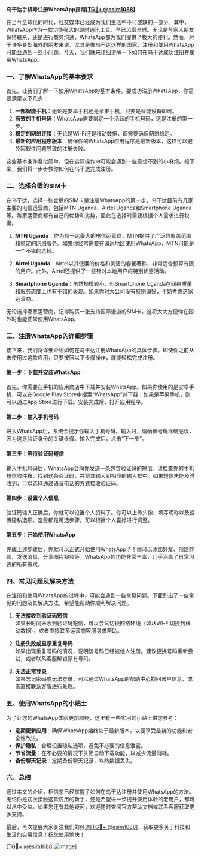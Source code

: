 **乌干达手机号注册WhatsApp指南[[TG💪+ @esim1088](https://t.me/s/esim1088)]**

在当今全球化的时代，社交媒体已经成为我们生活中不可或缺的一部分。其中，WhatsApp作为一款功能强大的即时通讯工具，早已风靡全球。无论是与家人朋友保持联系，还是进行商务沟通，WhatsApp都为我们提供了极大的便利。然而，对于许多身处海外的朋友来说，尤其是像乌干达这样的国家，注册和使用WhatsApp可能会遇到一些小问题。今天，我们就来详细讲解一下如何在乌干达成功注册并使用WhatsApp。

### 一、了解WhatsApp的基本要求

首先，让我们了解一下使用WhatsApp的基本条件。要成功注册WhatsApp，你需要满足以下几点：

1. **一部智能手机**：无论是安卓手机还是苹果手机，只要是智能设备即可。
2. **有效的手机号码**：WhatsApp需要绑定一个活跃的手机号码，这是注册的第一步。
3. **稳定的网络连接**：无论是Wi-Fi还是移动数据，都需要确保网络稳定。
4. **最新的应用程序版本**：确保你的WhatsApp应用程序是最新版本，这样可以避免因软件问题导致的注册失败。

这些基本条件看似简单，但在实际操作中可能会遇到一些意想不到的小麻烦。接下来，我们将一步步教你如何在乌干达完成注册。

### 二、选择合适的SIM卡

在乌干达，选择一张合适的SIM卡是注册WhatsApp的第一步。乌干达目前有几家主要的电信运营商，包括MTN Uganda、Airtel Uganda和Smartphone Uganda等。每家运营商都有自己的优势和劣势，因此在选择时需要根据个人需求进行权衡。

1. **MTN Uganda**：作为乌干达最大的电信运营商，MTN提供了广泛的覆盖范围和稳定的网络服务。如果你经常需要在偏远地区使用WhatsApp，MTN可能是一个不错的选择。
   
2. **Airtel Uganda**：Airtel以其低廉的价格和灵活的套餐著称，非常适合预算有限的用户。此外，Airtel还提供了一些针对本地用户的特别优惠活动。

3. **Smartphone Uganda**：虽然规模较小，但Smartphone Uganda在网络质量和服务态度上也有不错的表现。如果你对大公司没有特别偏好，不妨考虑这家运营商。

无论选择哪家运营商，记得购买一张支持国际漫游的SIM卡，这将大大方便你在国外时也能正常使用WhatsApp。

### 三、注册WhatsApp的详细步骤

接下来，我们将详细介绍如何在乌干达注册WhatsApp的具体步骤。即使你之前从未使用过这款应用，只要按照以下步骤操作，就能轻松完成注册。

#### 第一步：下载并安装WhatsApp

首先，你需要在手机的应用商店中下载并安装WhatsApp。如果你使用的是安卓手机，可以在Google Play Store中搜索“WhatsApp”并下载；如果是苹果手机，则可以通过App Store进行下载。安装完成后，打开应用程序。

#### 第二步：输入手机号码

进入WhatsApp后，系统会提示你输入手机号码。输入时，请确保号码准确无误，因为这是验证身份的关键步骤。输入完成后，点击“下一步”。

#### 第三步：等待验证码短信

输入手机号码后，WhatsApp会向你发送一条包含验证码的短信。请检查你的手机短信收件箱，找到这条验证码，并将其输入到相应的输入框中。如果短信未能及时收到，可以选择通过语音电话的方式接收验证码。

#### 第四步：设置个人信息

验证码输入正确后，你就可以设置个人资料了。你可以上传头像、填写昵称以及设置隐私选项。这些都是可选步骤，可以根据个人喜好进行调整。

#### 第五步：开始使用WhatsApp

完成上述步骤后，你就可以正式开始使用WhatsApp了！你可以添加好友、创建群聊、发送消息、分享图片视频等。WhatsApp的功能非常丰富，几乎涵盖了日常沟通的所有需求。

### 四、常见问题及解决方法

在注册和使用WhatsApp的过程中，可能会遇到一些常见问题。下面列出了一些常见的问题及其解决方法，希望能帮助你顺利解决问题。

1. **无法接收到验证码短信**  
   如果长时间未收到验证码短信，可以尝试切换网络环境（如从Wi-Fi切换到移动数据），或者直接联系运营商客服寻求帮助。

2. **注册失败或显示重复号码**  
   如果出现重复号码的情况，说明该号码已经被他人注册。建议更换号码重新尝试，或者联系客服解锁原有号码。

3. **无法正常登录**  
   如果忘记密码或无法登录，可以通过WhatsApp的帮助中心找回账户信息，或者直接联系客服进行处理。

### 五、使用WhatsApp的小贴士

为了让您的WhatsApp体验更加顺畅，这里有一些实用的小贴士供您参考：

- **定期更新应用**：确保WhatsApp始终处于最新版本，以便享受最新的功能和安全性改进。
- **保护隐私**：合理设置隐私选项，避免不必要的信息泄露。
- **节省流量**：在不必要的情况下关闭自动下载功能，以减少流量消耗。
- **备份聊天记录**：定期备份聊天记录，以防数据丢失。

### 六、总结

通过本文的介绍，相信您已经掌握了如何在乌干达注册并使用WhatsApp的方法。无论你是初次接触这款应用的新手，还是希望进一步提升使用体验的老用户，都可以从中受益。如果您还有其他疑问，欢迎随时查阅官方帮助文档或联系客服获取更多支持。

最后，再次提醒大家关注我们的频道[[TG💪+ @esim1088](https://t.me/s/esim1088)]，获取更多关于科技和生活的实用信息！祝您使用愉快！

[[TG💪+ @esim1088](https://t.me/s/esim1088) ![Image](https://i.postimg.cc/4NQfJmqS/Snipaste-2025-05-13-00-14-12.png)]